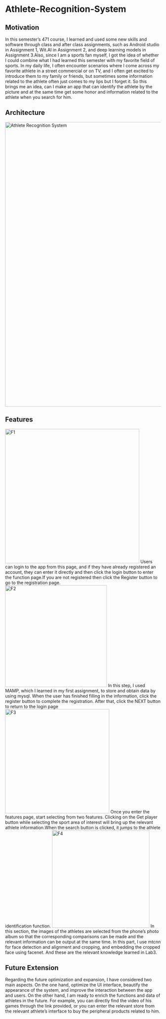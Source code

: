 # Athlete-Recognition-System
## Motivation
In this semester’s 471 course, I learned and used some new skills and software through class and after class assignments, such as Android studio in Assignment 1, Wit.AI in Assignment 2, and deep learning models in Assignment 3.Also, since I am a sports fan myself, I got the idea
of whether I could combine what I had learned this semester with my favorite field of sports.
In my daily life, I often encounter scenarios where I come across my favorite athlete in a street commercial or on TV, and I often get excited
to introduce them to my family or friends, but sometimes some information related to the athlete often just comes to my lips but I forget it. So
this brings me an idea, can I make an app that can identify the athlete by the picture and at the same time get some honor and information related to the athlete when you search for him.
## Architecture
<img width="919" alt="Athlete Recognition System" src="https://user-images.githubusercontent.com/39178053/144961840-186df605-d242-440f-8c29-02c4a2c90513.png">

## Features
<img width="434" alt="F1" src="https://user-images.githubusercontent.com/39178053/144961886-3f676a18-f9f9-4c46-832e-da96f4f1d8f1.png">
Users can login to the app from this page, and if they have already registered an account, they can enter it directly and then click the login
button to enter the function page.If you are not registered then click the Register button to go to the registration page.
<img width="329" alt="F2" src="https://user-images.githubusercontent.com/39178053/144961935-67e53262-c6c4-408a-b2bc-bc5d2a7c1138.png">
In this step, I used MAMP, which I learned in my first assignment, to store and obtain data by using mysql. When the user has finished filling
in the information, click the register button to complete the registration. After that, click the NEXT button to return to the login page
<img width="337" alt="F3" src="https://user-images.githubusercontent.com/39178053/144961984-f0f54faf-281e-4b4e-9877-01bd8d2f6683.png">
Once you enter the features page, start selecting from two features. Clicking on the Get player button while selecting the sport area of interest will bring up the relevant athlete information.When the search button is clicked, it jumps to the athlete identification function.
<img width="315" alt="F4" src="https://user-images.githubusercontent.com/39178053/144962181-6cba13c9-c5a7-4b73-b983-40a1eae7242d.png">
In this section, the images of the athletes are selected from the phone’s photo album so that the corresponding comparisons can be made and
the relevant information can be output at the same time. In this part, I use mtcnn for face detection and alignment and cropping, and
embedding the cropped face using facenet. And these are the relevant knowledge learned in Lab3.

## Future Extension
Regarding the future optimization and expansion, I have considered two main aspects. On the one hand, optimize the UI interface,
beautify the appearance of the system, and improve the interaction between the app and users. On the other hand, I am ready to enrich
the functions and data of athletes in the future. For example, you can directly find the video of his games through the link provided, or you
can enter the relevant store from the relevant athlete’s interface to buy the peripheral products related to him.
